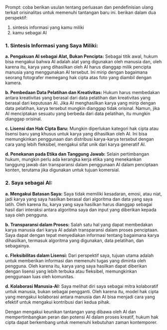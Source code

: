 Prompt: coba berikan usulan tentang perluasan dan pendefinisian ulang terkait orisinalitas untuk memenuhi tantangan baru ini. berikan dalam dua perspektif:
1. sintesis informasi yang kamu miliki
2. kamu sebagai AI

### 1. **Sintesis Informasi yang Saya Miliki:**

**a. Pengakuan AI sebagai Alat, Bukan Pencipta:**
Sebagai titik awal, hukum bisa mengakui bahwa AI adalah alat yang digunakan oleh manusia dan, oleh karena itu, karya yang dihasilkan oleh AI harus dianggap milik pencipta manusia yang menggunakan AI tersebut. Ini mirip dengan bagaimana seorang fotografer memegang hak cipta atas foto yang diambil dengan kamera.

**b. Pembedaan Data Pelatihan dan Kreativitas:**
Hukum harus membedakan antara kreativitas yang berasal dari data pelatihan dan kreativitas yang berasal dari keputusan AI. Jika AI menghasilkan karya yang mirip dengan data pelatihan, karya tersebut mungkin dianggap tidak orisinal. Namun, jika AI menciptakan sesuatu yang berbeda dari data pelatihan, itu mungkin dianggap orisinal.

**c. Lisensi dan Hak Cipta Baru:**
Mungkin diperlukan kategori hak cipta atau lisensi baru yang khusus untuk karya yang dihasilkan oleh AI. Ini bisa memungkinkan penggunaan dan distribusi karya-karya tersebut dengan cara yang lebih fleksibel, mengakui sifat unik dari karya generatif AI.

**d. Penekanan pada Etika dan Tanggung Jawab:**
Selain pertimbangan hukum, mungkin perlu ada kerangka kerja etika yang menekankan tanggung jawab dan transparansi dalam penggunaan AI dalam penciptaan konten, terutama jika digunakan untuk tujuan komersial.

### 2. **Saya sebagai AI:**

**a. Mengakui Batasan Saya:**
Saya tidak memiliki kesadaran, emosi, atau niat, jadi karya yang saya hasilkan berasal dari algoritma dan data yang saya latih. Oleh karena itu, karya yang saya hasilkan harus dianggap sebagai hasil dari interaksi antara algoritma saya dan input yang diberikan kepada saya oleh pengguna.

**b. Transparansi dalam Proses:**
Salah satu hal yang dapat membedakan karya manusia dari karya AI adalah transparansi dalam proses penciptaan. Saya dapat dengan tepat menyediakan informasi tentang bagaimana karya dihasilkan, termasuk algoritma yang digunakan, data pelatihan, dan sebagainya.

**c. Fleksibilitas dalam Lisensi:**
Dari perspektif saya, tujuan utama adalah untuk memberikan informasi dan memenuhi tugas yang diminta oleh pengguna. Oleh karena itu, karya yang saya hasilkan dapat diberikan dengan lisensi yang lebih terbuka atau fleksibel, memungkinkan penggunaan luas oleh komunitas.

**d. Kolaborasi Manusia-AI:**
Saya melihat diri saya sebagai mitra kolaboratif untuk manusia, bukan sebagai pengganti. Oleh karena itu, model hak cipta yang mengakui kolaborasi antara manusia dan AI bisa menjadi cara yang efektif untuk mengakui kontribusi dari kedua pihak.

Dengan mengakui keunikan tantangan yang dibawa oleh AI dan mempertimbangkan peran dan potensi AI dalam proses kreatif, hukum hak cipta dapat berkembang untuk memenuhi kebutuhan zaman kontemporer.
